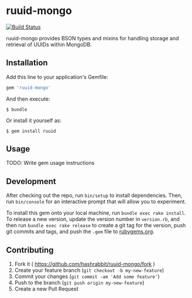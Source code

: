 # ruuid-mongo

[![Build Status](https://img.shields.io/travis/hashrabbit/ruuid-mongo.svg)][travis]

ruuid-mongo provides BSON types and mixins for handling storage and retrieval of
UUIDs within MongoDB.

[travis]: https://travis-ci.org/hashrabbit/ruuid-mongo

## Installation

Add this line to your application's Gemfile:

```ruby
gem 'ruuid-mongo'
```

And then execute:

    $ bundle

Or install it yourself as:

    $ gem install ruuid

## Usage

TODO: Write gem usage instructions

## Development

After checking out the repo, run `bin/setup` to install dependencies. Then, run
`bin/console` for an interactive prompt that will allow you to experiment.

To install this gem onto your local machine, run `bundle exec rake install`. To
release a new version, update the version number in `version.rb`, and then run
`bundle exec rake release` to create a git tag for the version, push git commits
and tags, and push the `.gem` file to [rubygems.org](https://rubygems.org).

## Contributing

1. Fork it ( https://github.com/hashrabbit/ruuid-mongo/fork )
2. Create your feature branch (`git checkout -b my-new-feature`)
3. Commit your changes (`git commit -am 'Add some feature'`)
4. Push to the branch (`git push origin my-new-feature`)
5. Create a new Pull Request
